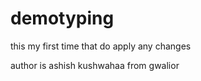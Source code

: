 # demotyping

this my first time that do apply any changes

author is ashish kushwahaa from gwalior
